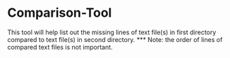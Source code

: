 # Comparison-Tool
This tool will help list out the missing lines of text file(s) in first directory compared to text file(s) in second directory.
*** Note: the order of lines of compared text files is not important.
